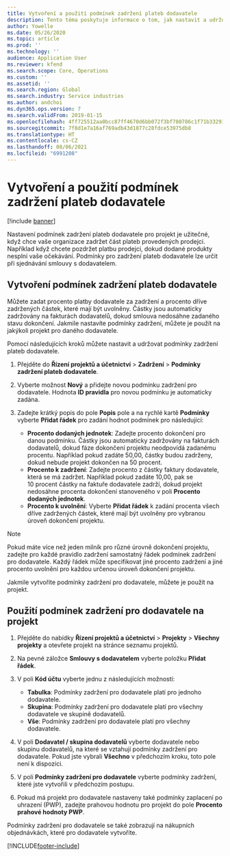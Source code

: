 ```yaml
---
title: Vytvoření a použití podmínek zadržení plateb dodavatele
description: Tento téma poskytuje informace o tom, jak nastavit a udržovat podmínky zadržení pro platby dodavatele.
author: Yowelle
ms.date: 05/26/2020
ms.topic: article
ms.prod: ''
ms.technology: ''
audience: Application User
ms.reviewer: kfend
ms.search.scope: Core, Operations
ms.custom: ''
ms.assetid: ''
ms.search.region: Global
ms.search.industry: Service industries
ms.author: andchoi
ms.dyn365.ops.version: 7
ms.search.validFrom: 2019-01-15
ms.openlocfilehash: 4ff725512aa0bcc87ff4670d6bb072f3bf780786c1f71b332914887f4d4ccf13
ms.sourcegitcommit: 7f8d1e7a16af769adb43d1877c28fdce53975db8
ms.translationtype: HT
ms.contentlocale: cs-CZ
ms.lasthandoff: 08/06/2021
ms.locfileid: "6991208"
---
```

# <a name="create-and-apply-vendor-payment-retention-terms"></a>Vytvoření a použití podmínek zadržení plateb dodavatele

[!include [banner](../includes/banner.md)] 

Nastavení podmínek zadržení plateb dodavatele pro projekt je užitečné, když chce vaše organizace zadržet část plateb provedených prodejci. Například když chcete pozdržet platbu prodejci, dokud dodané produkty nesplní vaše očekávání. Podmínky pro zadržení plateb dodavatele lze určit při sjednávání smlouvy s dodavatelem.

## <a name="create-vendor-payment-retention-terms"></a>Vytvoření podmínek zadržení plateb dodavatele

Můžete zadat procento platby dodavatele za zadržení a procento dříve zadržených částek, které mají být uvolněny. Částky jsou automaticky zadržovány na fakturách dodavatelů, dokud smlouva nedosáhne zadaného stavu dokončení. Jakmile nastavíte podmínky zadržení, můžete je použít na jakýkoli projekt pro daného dodavatele.

Pomocí následujících kroků můžete nastavit a udržovat podmínky zadržení plateb dodavatele. 

1. Přejděte do **Řízení projektů a účetnictví** > **Zadržení** > **Podmínky zadržení plateb dodavatele**.
2. Vyberte možnost **Nový** a přidejte novou podmínku zadržení pro dodavatele. Hodnota **ID pravidla** pro novou podmínku je automaticky zadána. 
3. Zadejte krátký popis do pole **Popis** pole a na rychlé kartě **Podmínky** vyberte **Přidat řádek** pro zadání hodnot podmínek pro následující:

   - **Procento dodaných jednotek**: Zadejte procento dokončení pro danou podmínku. Částky jsou automaticky zadržovány na fakturách dodavatelů, dokud fáze dokončení projektu neodpovídá zadanému procentu. Například pokud zadáte 50,00, částky budou zadrženy, dokud nebude projekt dokončen na 50 procent.
   - **Procento k zadržení**: Zadejte procento z částky faktury dodavatele, která se má zadržet. Například pokud zadáte 10,00, pak se 10 procent částky na faktuře dodavatele zadrží, dokud projekt nedosáhne procenta dokončení stanoveného v poli **Procento dodaných jednotek**.
   - **Procento k uvolnění**: Vyberte **Přidat řádek** k zadání procenta všech dříve zadržených částek, které mají být uvolněny pro vybranou úroveň dokončení projektu.

> [!NOTE]
> Pokud máte více než jeden milník pro různé úrovně dokončení projektu, zadejte pro každé pravidlo zadržení samostatný řádek podmínek zadržení pro dodavatele. Každý řádek může specifikovat jiné procento zadržení a jiné procento uvolnění pro každou určenou úroveň dokončení projektu.

Jakmile vytvoříte podmínky zadržení pro dodavatele, můžete je použít na projekt.

## <a name="apply-vendor-retention-terms-to-a-project"></a>Použití podmínek zadržení pro dodavatele na projekt

1. Přejděte do nabídky **Řízení projektů a účetnictví** > **Projekty** > **Všechny projekty** a otevřete projekt na stránce seznamu projektů.
2. Na pevné záložce **Smlouvy s dodavatelem** vyberte položku **Přidat řádek**.
3. V poli **Kód účtu** vyberte jednu z následujících možností: 

   - **Tabulka**: Podmínky zadržení pro dodavatele platí pro jednoho dodavatele.
   - **Skupina**: Podmínky zadržení pro dodavatele platí pro všechny dodavatele ve skupině dodavatelů.
   - **Vše**: Podmínky zadržení pro dodavatele platí pro všechny dodavatele.

4. V poli **Dodavatel / skupina dodavatelů** vyberte dodavatele nebo skupinu dodavatelů, na které se vztahují podmínky zadržení pro dodavatele. Pokud jste vybrali **Všechno** v předchozím kroku, toto pole není k dispozici.
5. V poli **Podmínky zadržení pro dodavatele** vyberte podmínky zadržení, které jste vytvořili v předchozím postupu.
6. Pokud má projekt pro dodavatele nastaveny také podmínky zaplacení po uhrazení (PWP), zadejte prahovou hodnotu pro projekt do pole **Procento prahové hodnoty PWP**.

Podmínky zadržení pro dodavatele se také zobrazují na nákupních objednávkách, které pro dodavatele vytvoříte.


[!INCLUDE[footer-include](../includes/footer-banner.md)]